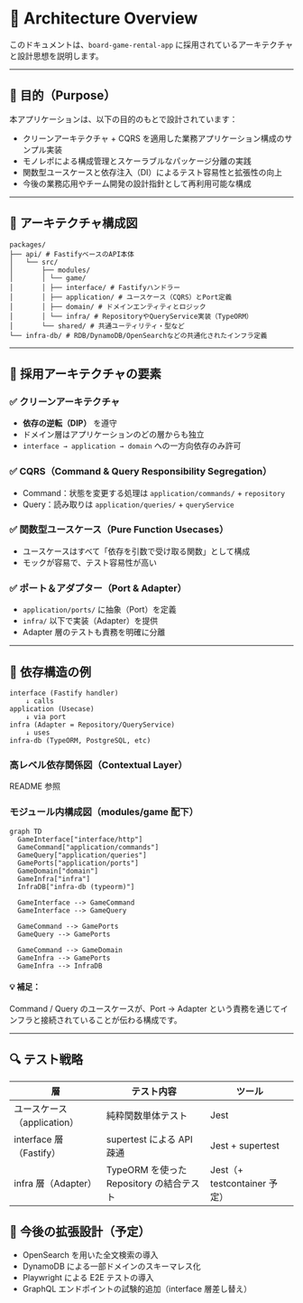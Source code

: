 # 🧱 Architecture Overview

このドキュメントは、`board-game-rental-app` に採用されているアーキテクチャと設計思想を説明します。

---

## 🎯 目的（Purpose）

本アプリケーションは、以下の目的のもとで設計されています：

- クリーンアーキテクチャ + CQRS を適用した業務アプリケーション構成のサンプル実装
- モノレポによる構成管理とスケーラブルなパッケージ分離の実践
- 関数型ユースケースと依存注入（DI）によるテスト容易性と拡張性の向上
- 今後の業務応用やチーム開発の設計指針として再利用可能な構成

---

## 🧭 アーキテクチャ構成図

```
packages/
├── api/ # FastifyベースのAPI本体
│   └── src/
│       ├── modules/
│       │ └── game/
│       │ ├── interface/ # Fastifyハンドラー
│       │ ├── application/ # ユースケース（CQRS）とPort定義
│       │ ├── domain/ # ドメインエンティティとロジック
│       │ └── infra/ # RepositoryやQueryService実装（TypeORM）
│       └── shared/ # 共通ユーティリティ・型など
└── infra-db/ # RDB/DynamoDB/OpenSearchなどの共通化されたインフラ定義
```

---

## 🧱 採用アーキテクチャの要素

### ✅ クリーンアーキテクチャ

- **依存の逆転（DIP）** を遵守
- ドメイン層はアプリケーションのどの層からも独立
- `interface → application → domain` への一方向依存のみ許可

### ✅ CQRS（Command & Query Responsibility Segregation）

- Command：状態を変更する処理は `application/commands/` + `repository`
- Query：読み取りは `application/queries/` + `queryService`

### ✅ 関数型ユースケース（Pure Function Usecases）

- ユースケースはすべて「依存を引数で受け取る関数」として構成
- モックが容易で、テスト容易性が高い

### ✅ ポート＆アダプター（Port & Adapter）

- `application/ports/` に抽象（Port）を定義
- `infra/` 以下で実装（Adapter）を提供
- Adapter 層のテストも責務を明確に分離

---

## 🔄 依存構造の例

```text
interface (Fastify handler)
    ↓ calls
application (Usecase)
    ↓ via port
infra (Adapter = Repository/QueryService)
    ↓ uses
infra-db (TypeORM, PostgreSQL, etc)

```

### 高レベル依存関係図（Contextual Layer）

README 参照

### モジュール内構成図（modules/game 配下）

```mermaid
graph TD
  GameInterface["interface/http"]
  GameCommand["application/commands"]
  GameQuery["application/queries"]
  GamePorts["application/ports"]
  GameDomain["domain"]
  GameInfra["infra"]
  InfraDB["infra-db (typeorm)"]

  GameInterface --> GameCommand
  GameInterface --> GameQuery

  GameCommand --> GamePorts
  GameQuery --> GamePorts

  GameCommand --> GameDomain
  GameInfra --> GamePorts
  GameInfra --> InfraDB
```

#### 💡 補足：

Command / Query のユースケースが、Port → Adapter という責務を通じてインフラと接続されていることが伝わる構成です。

---

## 🔍 テスト戦略

| 層                          | テスト内容                               | ツール                       |
| --------------------------- | ---------------------------------------- | ---------------------------- |
| ユースケース（application） | 純粋関数単体テスト                       | Jest                         |
| interface 層（Fastify）     | supertest による API 疎通                | Jest + supertest             |
| infra 層（Adapter）         | TypeORM を使った Repository の結合テスト | Jest（+ testcontainer 予定） |

## 🔌 今後の拡張設計（予定）

- OpenSearch を用いた全文検索の導入
- DynamoDB による一部ドメインのスキーマレス化
- Playwright による E2E テストの導入
- GraphQL エンドポイントの試験的追加（interface 層差し替え）
